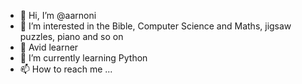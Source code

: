 - 👋 Hi, I’m @aarnoni
- 👀 I’m interested in the Bible, Computer Science and Maths, jigsaw puzzles, piano and so on
- 🧐 Avid learner
- 🌱 I’m currently learning Python
- 📫 How to reach me ...

<!---
aarnoni/aarnoni is a ✨ special ✨ repository because its `README.md` (this file) appears on your GitHub profile.
You can click the Preview link to take a look at your changes.
--->
